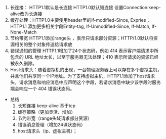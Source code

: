 1.  长连接： HTTP1.1默认是长连接  HTTP1.0默认短连接 设置Connection:keep-alive改为长连接
2.  缓存处理：HTTP1.0主要使用header里的if-modified-Since, Expries；HTTP1.1 添加更多相关字段Entity-tag, If-Unmodified-Since, If-Match, If-None-Match
3.  节约带宽 HTTP1.1添加range头 ，表示只请求部分资源；HTTP/1.0默认将资源相关的整个对象传送给请求放
4.  错误通知的管理 HTTP1.1增加了24个状态码，例如 414 表示客户端请求中所包含的 URL 地址太长，以至于服务器无法处理；410 表示所请求的资源已经被永久删除。
5.  Host请求头：随着虚拟机的出现，一台物理服务器上可以存在多个虚拟主机，并且他们共享同一个IP地址。为了支持虚拟主机，HTTP1.1添加了host请求头，请求消息和响应消息中应声明这个字段，若请求消息中缺少该字段时服务端会响应一个 404 错误状态码。


- 总结
  1. 长短连接 keep-alive 基于tcp
  2. 缓存策略（更加灵活、增加）
  3. 节约带宽（range头域请求部分资源）
  4. 错误消息管理（增加24课状态码）
  5. host请求头（ip、虚拟主机）；